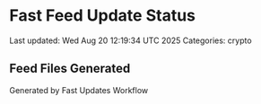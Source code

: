 # Fast Feed Update Status
Last updated: Wed Aug 20 12:19:34 UTC 2025
Categories: crypto

## Feed Files Generated

Generated by Fast Updates Workflow
